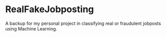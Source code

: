 # RealFakeJobposting
A backup for my personal project in classifying real or fraudulent jobposts using Machine Learning.

